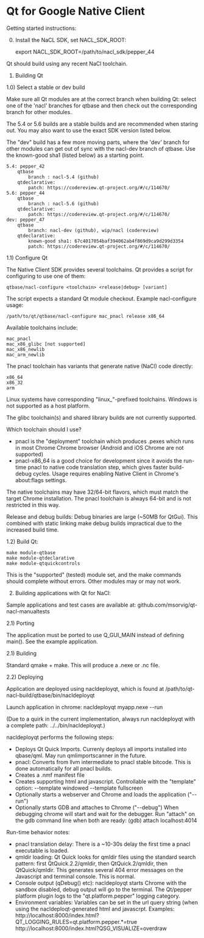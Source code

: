 # Qt for Google Native Client

Getting started instructions:

0) Install the NaCL SDK, set NACL_SDK_ROOT:

    export NACL_SDK_ROOT=/path/to/nacl_sdk/pepper_44

Qt should build using any recent NaCl toolchain.

1) Building Qt

1.0) Select a stable or dev build

Make sure all Qt modules are at the correct branch when building Qt: select one of
the 'nacl' branches for qtbase and then check out the corresponding branch for other
modules.

The 5.4 or 5.6 builds are a stable builds and are recommended when staring out. You may
also want to use the exact SDK version listed below.

The "dev" build has a few more moving parts, where the 'dev' branch for other modules
can get out of sync with the nacl-dev branch of qtbase. Use the known-good sha1 (listed
below) as a starting point.

    5.4: pepper_42
        qtbase
            branch : nacl-5.4 (github)
        qtdeclarative:
            patch: https://codereview.qt-project.org/#/c/114670/
    5.6: pepper_44
        qtbase
            branch : nacl-5.6 (github)
        qtdeclarative:
            patch: https://codereview.qt-project.org/#/c/114670/
    dev: pepper_47
        qtbase
            branch: nacl-dev (github), wip/nacl (codereview)
        qtdeclarative:
            known-good sha1: 67c4017054baf394062ab4f869d9ca9d299d3354
            patch: https://codereview.qt-project.org/#/c/114670/

1.1) Configure Qt

The Native Client SDK provides several toolchains. Qt provides a script for
configuring to use one of them:

    qtbase/nacl-configure <toolchain> <release|debug> [variant]

The script expects a standard Qt module checkout. Example nacl-configure usage:

    /path/to/qt/qtbase/nacl-configure mac_pnacl release x86_64

Available toolchains include:

    mac_pnacl
    mac_x86_glibc [not supported]
    mac_x86_newlib
    mac_arm_newlib

The pnacl toolchain has variants that generate native (NaCl) code directly:

    x86_64
    x86_32
    arm

Linux systems have corresponding "linux_"-prefixed toolchains. Windows is not
supported as a host platform.

The glibc toolchain(s) and shared library builds are not currently supported.

Which toolchain should I use?
* pnacl is the "deployment" toolchain which produces .pexes which runs in  most
  Chrome Chrome browser (Android and iOS Chrome are not supported)
* pnacl-x86_64 is a good choice for development since it avoids the run-time pnacl
  to native code translation step, which gives faster build-debug cycles. Usage
  requires enabling Native Client in Chrome's about:flags settings.

The native toolchains may have 32/64-bit flavors, which must match the target
Chrome installation. The pnacl toolchain is always 64-bit and is not restricted
in this way.

Release and debug builds: Debug binaries are large (~50MB for QtGui). This
combined with static linking make debug builds impractical due to the increased
build time.

1.2) Build Qt:

    make module-qtbase
    make module-qtdeclarative
    make module-qtquickcontrols

This is the "supported" (tested) module set, and the make commands should complete
without errors. Other modules may or may not work.

2) Building applications with Qt for NaCl:

Sample applications and test cases are available at: github.com/msorvig/qt-nacl-manualtests

2.1) Porting

The application must be ported to use Q_GUI_MAIN instead of defining main(). See
the example application.

2.1) Building

Standard qmake + make. This will produce a .nexe or .nc file.

2.2) Deploying

Application are deployed using nacldeployqt, which is found at /path/to/qt-nacl-build/qtbase/bin/nacldeployqt

Launch application in chrome: nacldeployqt myapp.nexe --run

(Due to a quirk in the current implementation, always run nacldeployqt with a
complete path: ../../bin/nacldeployqt.)

nacldeployqt performs the following steps:

* Deploys Qt Quick Imports. Currenly deploys all imports installed into
  qbase/qml. May run qmlimportscanner in the future.
* pnacl: Converts from llvm intermediate to pnacl stable bitcode. This is done
  automatically for all pnacl builds.
* Creates a .nmf manifest file
* Creates supporting html and javascript. Controllable with the "template" option:
      --template windowed
      --template fullscreen
* Optionally starts a webserver and Chrome and loads the application ("--run")
* Optionally starts GDB and attaches to Chrome ("--debug")
  When debugging chrome will start and wait for the debugger. Run "attach" on
  the gdb command line when both are ready:
       (gdb) attach localhost:4014

Run-time behavior notes:
* pnacl translation delay: There is a ~10-30s delay the first time a pnacl
  executable is loaded.
* qmldir loading: Qt Quick looks for qmldir files using the standard search pattern:
  first QtQuick.2.2/qmldir, then QtQuick.2/qmldir, then QtQuick/qmldir. This
  generates several 404 error messages on the Javascript and terminal console.
  This is normal.
* Console output (qDebug() etc): nacldeployqt starts Chrome with the sandbox disabled,
  debug output will go to the terminal. The Qt/pepper platform plugin logs to the
  "qt.platform.pepper" logging category.
* Environment variables: Variables can be set in the url query string (when using
  the nacldeploqt-generated html and javascrpt. Examples:
    http://localhost:8000/index.html?QT_LOGGING_RULES=qt.platform.pepper.*=true
    http://localhost:8000/index.html?QSG_VISUALIZE=overdraw
